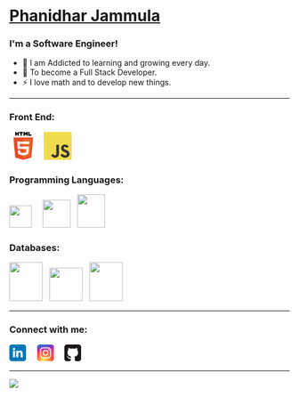 &nbsp;&nbsp;&nbsp;&nbsp;&nbsp;&nbsp; 
# [Phanidhar Jammula](https://github.com/PhanidharJammula)

### I'm a Software Engineer!

   - :seedling: I am Addicted to learning and growing every day.
   - :goal_net: To become a Full Stack Developer.
   - :zap: I love math and to develop new things.

* * *

### Front End:
<a href="http://html5.com/"><img src="https://raw.githubusercontent.com/github/explore/80688e429a7d4ef2fca1e82350fe8e3517d3494d/topics/html/html.png" width="50" height="50"></a>&nbsp;&nbsp;  <a href="https://www.javascript.com/"><img src="https://raw.githubusercontent.com/github/explore/80688e429a7d4ef2fca1e82350fe8e3517d3494d/topics/javascript/javascript.png" width="50" height="50"></a>

### Programming Languages:
<a href="https://www.python.org/"><img src="https://github.com/abranhe/programming-languages-logos/blob/master/src/python/python.png" width="40" height="40"></a>&nbsp;&nbsp;&nbsp;&nbsp;    <a href="https://www.cprogramming.com/"><img src="https://camo.githubusercontent.com/cdbd0ba439365fba9d1b72e05b6d7e93828f9a9cce4a71346a1a11ed6216261f/68747470733a2f2f696d672e69636f6e73382e636f6d2f636f6c6f722f35302f3030303030302f632d70726f6772616d6d696e672e706e67" width="50" height="50"></a>&nbsp;&nbsp;  <a href="https://go.java/"><img src="https://camo.githubusercontent.com/6d8bb5138ee1d0f5dfe007ed667838b5a0a1b8629984fab3070466ad52d638b3/68747470733a2f2f696d672e69636f6e73382e636f6d2f636f6c6f722f35302f3030303030302f6a6176612d636f666665652d6375702d6c6f676f2e706e67" width="50" height="60"></a>

### Databases:
<a href="https://www.mysql.com/"><img src="https://github.com/yurijserrano/Github-Profile-Readme-Logos/blob/master/databases/mysql.svg" width="60" height="70"></a>&nbsp;&nbsp;  <a href="https://redis.io/"><img src="https://github.com/yurijserrano/Github-Profile-Readme-Logos/blob/master/databases/redis.svg" width="60" height="60"></a>&nbsp;&nbsp;  <a href="https://cassandra.apache.org/"><img src="https://github.com/yurijserrano/Github-Profile-Readme-Logos/blob/master/databases/cassandra.svg" width="60" height="70"></a>

* * *

### Connect with me:
<a href="https://www.linkedin.com/in/phanidhar-j-7b5988114/"><img src="https://github.com/edent/SuperTinyIcons/blob/master/images/svg/linkedin.svg" width="30" height="30"></a>&nbsp;&nbsp;&nbsp;&nbsp;    <a href="https://www.instagram.com/phanidhar.jammula/"> <img src="https://github.com/edent/SuperTinyIcons/blob/master/images/svg/instagram.svg" width="30" height="30"></a>&nbsp;&nbsp;&nbsp;&nbsp;    <a href="https://github.com/PhanidharJammula"> <img src="https://raw.githubusercontent.com/edent/SuperTinyIcons/master/images/png/github.png" width="30" height="30"></a>   
* * *

![](https://komarev.com/ghpvc/?username=PhanidharJammula&style=flat-square)
